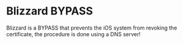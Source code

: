 # Blizzard BYPASS
 Blizzard is a BYPASS that prevents the iOS system from revoking the certificate, the procedure is done using a DNS server!
